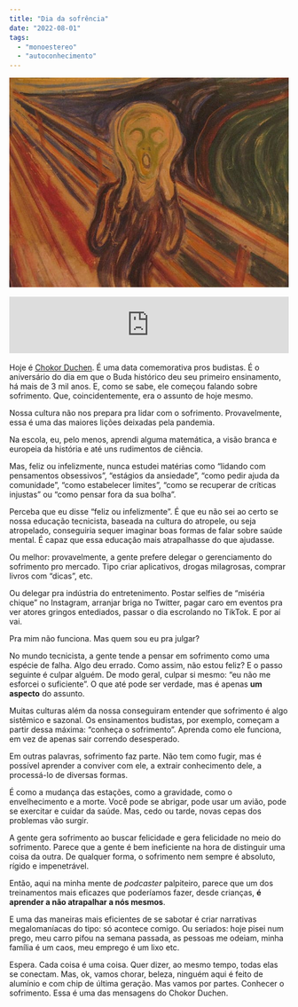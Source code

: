 ```yaml
---
title: "Dia da sofrência"
date: "2022-08-01"
tags: 
  - "monoestereo"
  - "autoconhecimento"
---
```


![The Scream, de Edvard Munch](images/art-suffering1.jpg)

<iframe src="https://anchor.fm/monoestereo/embed/episodes/Dia-da-sofrncia-e1lvake" height="102px" width="100%" frameborder="0" scrolling="no"></iframe>

Hoje é [Chokor Duchen](https://www.rigpawiki.org/index.php?title=Ch%C3%B6khor_D%C3%BCchen). É uma data comemorativa pros budistas. É o aniversário do dia em que o Buda histórico deu seu primeiro ensinamento, há mais de 3 mil anos. E, como se sabe, ele começou falando sobre sofrimento. Que, coincidentemente, era o assunto de hoje mesmo.

Nossa cultura não nos prepara pra lidar com o sofrimento. Provavelmente, essa é uma das maiores lições deixadas pela pandemia.

Na escola, eu, pelo menos, aprendi alguma matemática, a visão branca e europeia da história e até uns rudimentos de ciência.

Mas, feliz ou infelizmente, nunca estudei matérias como “lidando com pensamentos obsessivos”, “estágios da ansiedade”, “como pedir ajuda da comunidade”, “como estabelecer limites”, “como se recuperar de críticas injustas” ou “como pensar fora da sua bolha”.

Perceba que eu disse “feliz ou infelizmente”. É que eu não sei ao certo se nossa educação tecnicista, baseada na cultura do atropele, ou seja atropelado, conseguiria sequer imaginar boas formas de falar sobre saúde mental. É capaz que essa educação mais atrapalhasse do que ajudasse.

Ou melhor: provavelmente, a gente prefere delegar o gerenciamento do sofrimento pro mercado. Tipo criar aplicativos, drogas milagrosas, comprar livros com “dicas”, etc.

Ou delegar pra indústria do entretenimento. Postar selfies de “miséria chique” no Instagram, arranjar briga no Twitter, pagar caro em eventos pra ver atores gringos entediados, passar o dia escrolando no TikTok. E por aí vai.

Pra mim não funciona. Mas quem sou eu pra julgar?

No mundo tecnicista, a gente tende a pensar em sofrimento como uma espécie de falha. Algo deu errado. Como assim, não estou feliz? E o passo seguinte é culpar alguém. De modo geral, culpar si mesmo: “eu não me esforcei o suficiente”. O que até pode ser verdade, mas é apenas **um aspecto** do assunto.

Muitas culturas além da nossa conseguiram entender que sofrimento é algo sistêmico e sazonal. Os ensinamentos budistas, por exemplo, começam a partir dessa máxima: “conheça o sofrimento”. Aprenda como ele funciona, em vez de apenas sair correndo desesperado.

Em outras palavras, sofrimento faz parte. Não tem como fugir, mas é possível aprender a conviver com ele, a extrair conhecimento dele, a processá-lo de diversas formas.

É como a mudança das estações, como a gravidade, como o envelhecimento e a morte. Você pode se abrigar, pode usar um avião, pode se exercitar e cuidar da saúde. Mas, cedo ou tarde, novas cepas dos problemas vão surgir.

A gente gera sofrimento ao buscar felicidade e gera felicidade no meio do sofrimento. Parece que a gente é bem ineficiente na hora de distinguir uma coisa da outra. De qualquer forma, o sofrimento nem sempre é absoluto, rígido e impenetrável.

Então, aqui na minha mente de _podcaster_ palpiteiro, parece que um dos treinamentos mais eficazes que poderíamos fazer, desde crianças, **é aprender a não atrapalhar a nós mesmos**.

E uma das maneiras mais eficientes de se sabotar é criar narrativas megalomaníacas do tipo: só acontece comigo. Ou seriados: hoje pisei num prego, meu carro pifou na semana passada, as pessoas me odeiam, minha família é um caos, meu emprego é um lixo etc.

Espera. Cada coisa é uma coisa. Quer dizer, ao mesmo tempo, todas elas se conectam. Mas, ok, vamos chorar, beleza, ninguém aqui é feito de alumínio e com chip de última geração. Mas vamos por partes. Conhecer o sofrimento. Essa é uma das mensagens do Chokor Duchen.
